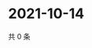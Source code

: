 # 2021-10-14

共 0 条

<!-- BEGIN WEIBO -->
<!-- 最后更新时间 Thu Oct 14 2021 16:13:06 GMT+0800 (China Standard Time) -->

<!-- END WEIBO -->
